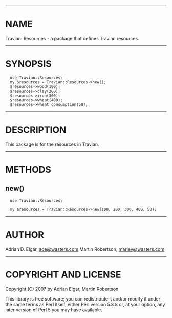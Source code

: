 
---

# NAME #

Travian::Resources - a package that defines Travian resources.



---

# SYNOPSIS #

```
  use Travian::Resources;
  my $resources = Travian::Resources->new();
  $resources->wood(100);
  $resources->clay(200);
  $resources->iron(300);
  $resources->wheat(400);
  $resources->wheat_consumption(50);
```


---

# DESCRIPTION #

This package is for the resources in Travian.



---

# METHODS #


## new() ##

```
  use Travian::Resources;

  my $resources = Travian::Resources->new(100, 200, 300, 400, 50);
```


---

# AUTHOR #

Adrian D. Elgar, <ade@wasters.com> Martin Robertson, <marley@wasters.com>



---

# COPYRIGHT AND LICENSE #

Copyright (C) 2007 by Adrian Elgar, Martin Robertson

This library is free software; you can redistribute it and/or modify it under the same terms as Perl itself, either Perl version 5.8.8 or, at your option, any later version of Perl 5 you may have available.